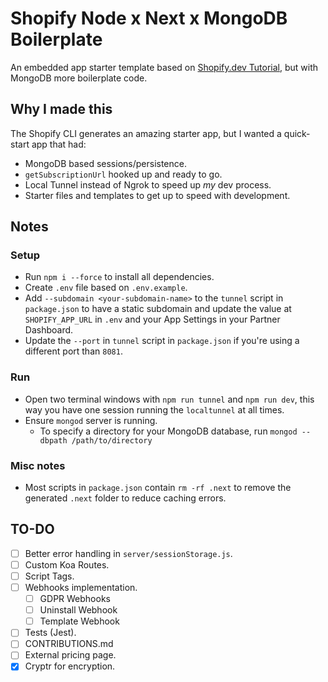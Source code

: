 # Shopify Node x Next x MongoDB Boilerplate

An embedded app starter template based on [Shopify.dev Tutorial](https://shopify.dev/tutorials/build-a-shopify-app-with-node-and-react), but with MongoDB more boilerplate code.

## Why I made this

The Shopify CLI generates an amazing starter app, but I wanted a quick-start app that had:

- MongoDB based sessions/persistence.
- `getSubscriptionUrl` hooked up and ready to go.
- Local Tunnel instead of Ngrok to speed up _my_ dev process.
- Starter files and templates to get up to speed with development.

## Notes

### Setup

- Run `npm i --force` to install all dependencies.
- Create `.env` file based on `.env.example`.
- Add `--subdomain <your-subdomain-name>` to the `tunnel` script in `package.json` to have a static subdomain and update the value at `SHOPIFY_APP_URL` in `.env` and your App Settings in your Partner Dashboard.
- Update the `--port` in `tunnel` script in `package.json` if you're using a different port than `8081`.

### Run

- Open two terminal windows with `npm run tunnel` and `npm run dev`, this way you have one session running the `localtunnel` at all times.
- Ensure `mongod` server is running.
  - To specify a directory for your MongoDB database, run `mongod --dbpath /path/to/directory`

### Misc notes

- Most scripts in `package.json` contain `rm -rf .next` to remove the generated `.next` folder to reduce caching errors.

## TO-DO

- [ ] Better error handling in `server/sessionStorage.js`.
- [ ] Custom Koa Routes.
- [ ] Script Tags.
- [ ] Webhooks implementation.
  - [ ] GDPR Webhooks
  - [ ] Uninstall Webhook
  - [ ] Template Webhook
- [ ] Tests (Jest).
- [ ] CONTRIBUTIONS.md
- [ ] External pricing page.
- [x] Cryptr for encryption.

